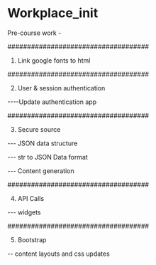 # Workplace_init
Pre-course work -

####################################

1. Link google fonts to html

####################################

2. User & session authentication 

----Update authentication app

####################################

3. Secure source 

--- JSON data structure

--- str to JSON Data format

--- Content generation

####################################

4. API Calls

 --- widgets

####################################

5. Bootstrap

-- content layouts and css updates